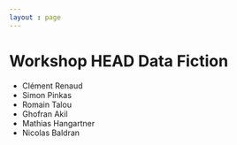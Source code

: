 ```yaml
---
layout : page
---
```


# Workshop HEAD Data Fiction

* Clément Renaud
* Simon Pinkas
* Romain Talou
* Ghofran Akil
* Mathias Hangartner
* Nicolas Baldran
